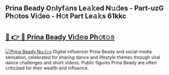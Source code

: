 ## Prina Beady O𝚗lyf𝚊ns Le𝚊𝚔ed N𝚞𝚍es - Part-uzG Ph𝚘tos Vi𝚍eo - H𝚘t Part Le𝚊𝚔s 61kkc

# <h2><a href="http://hf3g88.feru.top/?c=Prina+Beady">🔗 👉 🔴 Prina Beady Vi𝚍𝚎o Ph𝚘t𝚘𝚜</a></h2>

[![Prina Beady Nu𝚍𝚎s](https://i.imgur.com/0TWrTi3.gif)](http://hf3g88.feru.top/?c=Prina+Beady)
Digital influencer Prina Beady and social media sensation, celebrated for sharing dance and lifestyle themes through viral dance challenges and short videos. Public figures Prina Beady are often criticized for their wealth and influence. 
